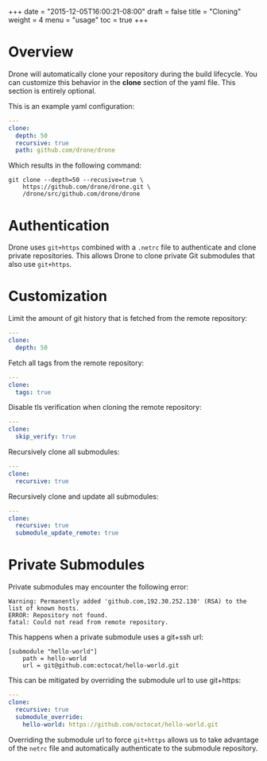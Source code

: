 +++
date = "2015-12-05T16:00:21-08:00"
draft = false
title = "Cloning"
weight = 4
menu = "usage"
toc = true
+++

# Overview

Drone will automatically clone your repository during the build lifecycle. You can customize this behavior in the **clone** section of the yaml file. This section is entirely optional.

This is an example yaml configuration:

```yaml
---
clone:
  depth: 50
  recursive: true
  path: github.com/drone/drone
```

Which results in the following command:

```
git clone --depth=50 --recusive=true \
    https://github.com/drone/drone.git \
    /drone/src/github.com/drone/drone
```

# Authentication

Drone uses `git+https` combined with a `.netrc` file to authenticate and clone private repositories. This allows Drone to clone private Git submodules that also use `git+https`.

# Customization

Limit the amount of git history that is fetched from the remote repository:

```yaml
---
clone:
  depth: 50
```

Fetch all tags from the remote repository:

```yaml
---
clone:
  tags: true
```

Disable tls verification when cloning the remote repository:

```yaml
---
clone:
  skip_verify: true
```

Recursively clone all submodules:

```yaml
---
clone:
  recursive: true
```

Recursively clone and update all submodules:

```yaml
---
clone:
  recursive: true
  submodule_update_remote: true
```

# Private Submodules

Private submodules may encounter the following error:

```
Warning: Permanently added 'github.com,192.30.252.130' (RSA) to the list of known hosts.
ERROR: Repository not found.
fatal: Could not read from remote repository.
```

This happens when a private submodule uses a git+ssh url:

```git
[submodule "hello-world"]
    path = hello-world
    url = git@github.com:octocat/hello-world.git
```

This can be mitigated by overriding the submodule url to use git+https:

```yaml
---
clone:
  recursive: true
  submodule_override:
    hello-world: https://github.com/octocat/hello-world.git
```

Overriding the submodule url to force `git+https` allows us to take advantage of the `netrc` file and automatically authenticate to the submodule repository.

